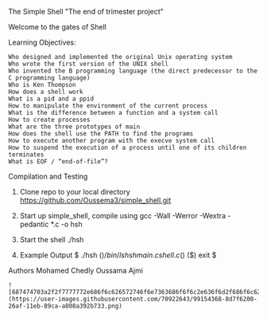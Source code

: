 The Simple Shell
    "The end of trimester project"

Welcome to the gates of Shell

Learning Objectives:

    Who designed and implemented the original Unix operating system
    Who wrote the first version of the UNIX shell
    Who invented the B programming language (the direct predecessor to the C programming language)
    Who is Ken Thompson
    How does a shell work
    What is a pid and a ppid
    How to manipulate the environment of the current process
    What is the difference between a function and a system call
    How to create processes
    What are the three prototypes of main
    How does the shell use the PATH to find the programs
    How to execute another program with the execve system call
    How to suspend the execution of a process until one of its children terminates
    What is EOF / “end-of-file”?

Compilation and Testing

1) Clone repo to your local directory
    https://github.com/Oussema3/simple_shell.git

2) Start up simple_shell, compile using
    gcc -Wall -Werror -Wextra -pedantic *.c -o hsh

3) Start the shell
   ./hsh

4) Example Output
    $ ./hsh
    ($) /bin/ls
    hsh main.c shell.c
    ($)
    ($) exit
    $

Authors
    Mohamed Chedly
    Oussama Ajmi
    
    ![687474703a2f2f7777772e686f6c626572746f6e7363686f6f6c2e636f6d2f686f6c626572746f6e2d6c6f676f2e706e67](https://user-images.githubusercontent.com/70922643/99154368-8d7f6200-26af-11eb-89ca-a808a392b733.png)

